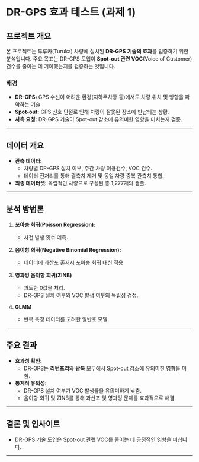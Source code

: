 # DR-GPS 효과 테스트 (과제 1)

## 프로젝트 개요
본 프로젝트는 투루카(Turuka) 차량에 설치된 **DR-GPS 기술의 효과**를 입증하기 위한 분석입니다. 주요 목표는 DR-GPS 도입이 **Spot-out 관련 VOC**(Voice of Customer) 건수를 줄이는 데 기여했는지를 검증하는 것입니다.

### 배경
- **DR-GPS:** GPS 수신이 어려운 환경(지하주차장 등)에서도 차량 위치 및 방향을 파악하는 기술.
- **Spot-out:** GPS 신호 단절로 인해 차량이 잘못된 장소에 반납되는 상황.
- **사측 요청:** DR-GPS 기술이 Spot-out 감소에 유의미한 영향을 미치는지 검증.

---

## 데이터 개요
- **관측 데이터:**
  - 차량별 DR-GPS 설치 여부, 주간 차량 이용건수, VOC 건수.
  - 데이터 전처리를 통해 결측치 제거 및 동일 차량 중복 관측치 통합.
- **최종 데이터셋:** 독립적인 차량으로 구성된 총 1,277개의 샘플.

---

## 분석 방법론
1. **포아송 회귀(Poisson Regression):** 
   - 사건 발생 횟수 예측.

2. **음이항 회귀(Negative Binomial Regression):**
   - 데이터에 과산포 존재시 포아송 회귀 대신 적용

3. **영과잉 음이항 회귀(ZINB)**
   - 과도한 0값을 처리.
   - DR-GPS 설치 여부와 VOC 발생 여부의 독립성 검정.

4. **GLMM**
   - 반복 측정 데이터를 고려한 일반호 모델.

---

## 주요 결과
- **효과성 확인:**
  - DR-GPS는 **리턴프리**와 **왕복** 모두에서 Spot-out 감소에 유의미한 영향을 미침.
- **통계적 유의성:**
  - DR-GPS 설치 여부가 VOC 발생률을 유의미하게 낮춤.
  - 음이항 회귀 및 ZINB를 통해 과산포 및 영과잉 문제를 효과적으로 해결.

---

## 결론 및 인사이트
- DR-GPS 기술 도입은 Spot-out 관련 VOC를 줄이는 데 긍정적인 영향을 미칩니다.

---